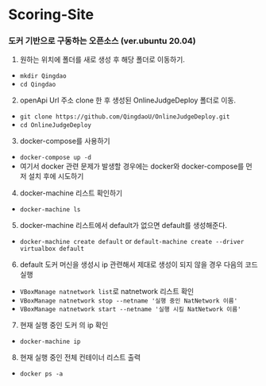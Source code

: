 # Scoring-Site

### 도커 기반으로 구동하는 오픈소스 (ver.ubuntu 20.04)

1. 원하는 위치에 폴더를 새로 생성 후 해당 폴더로 이동하기. 
- `mkdir Qingdao`
- `cd Qingdao`
2. openApi Url 주소 clone 한 후 생성된 OnlineJudgeDeploy 폴더로 이동.
- `git clone https://github.com/QingdaoU/OnlineJudgeDeploy.git`
- `cd OnlineJudgeDeploy`
3. docker-compose를 사용하기 
- `docker-compose up -d`
- 여기서 docker 관련 문제가 발생할 경우에는 docker와 docker-compose를 먼저 설치 후에 시도하기
4. docker-machine 리스트 확인하기 
- `docker-machine ls`
5. docker-machine 리스트에서 default가 없으면 default를 생성해준다.
- `docker-machine create default` or `default-machine create --driver virtualbox default`
6. default 도커 머신을 생성시 ip 관련해서 제대로 생성이 되지 않을 경우 다음의 코드 실행
- `VBoxManage natnetwork list`로 natnetwork 리스트 확인 
- `VBoxManage natnetwork stop --netname '실행 중인 NatNetwork 이름'`
- `VBoxManage natnetwork start --netname '실행 시킬 NatNetwork 이름'`
7. 현재 실행 중인 도커 의 ip 확인 
- `docker-machine ip`
8. 현재 실행 중인 전체 컨테이너 리스트 출력
- `docker ps -a`
